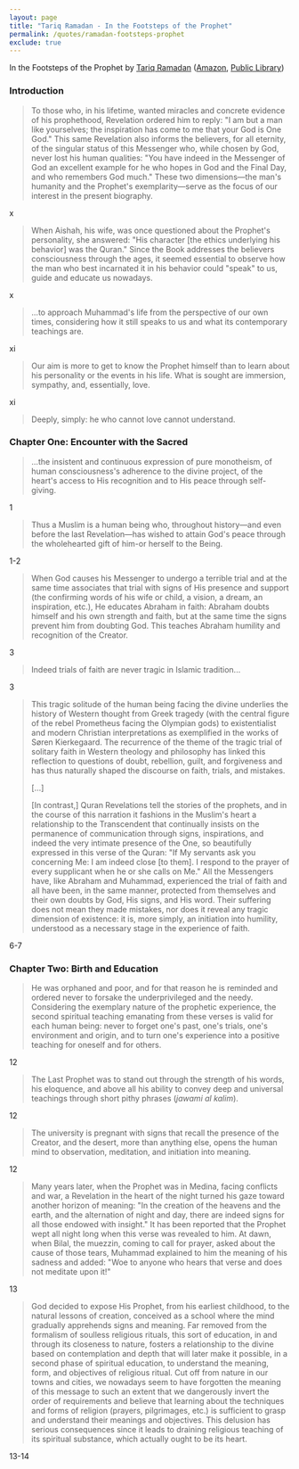 ```yaml
---
layout: page
title: "Tariq Ramadan - In the Footsteps of the Prophet"
permalink: /quotes/ramadan-footsteps-prophet
exclude: true
---
```


In the Footsteps of the Prophet by [Tariq Ramadan](https://en.wikipedia.org/wiki/Tariq_Ramadan) ([Amazon](https://www.amazon.com/Footsteps-Prophet-Lessons-Life-Muhammad/dp/0195374762), [Public Library](http://www.worldcat.org/title/in-the-footsteps-of-the-prophet-lessons-from-the-life-of-muhammad/oclc/317144429))

### Introduction

>To those who, in his lifetime, wanted miracles and concrete evidence of his prophethood, Revelation ordered him to reply: "I am but a man like yourselves; the inspiration has come to me that your God is One God." This same Revelation also informs the believers, for all eternity, of the singular status of this Messenger who, while chosen by God, never lost his human qualities: "You have indeed in the Messenger of God an excellent example for he who hopes in God and the Final Day, and who remembers God much." These two dimensions—the man's humanity and the Prophet's exemplarity—serve as the focus of our interest in the present biography.

x

>When Aishah, his wife, was once questioned about the Prophet's personality, she answered: "His character [the ethics underlying his behavior] was the Quran." Since the Book addresses the believers consciousness through the ages, it seemed essential to observe how the man who best incarnated it in his behavior could "speak" to us, guide and educate us nowadays.

x

>...to approach Muhammad's life from the perspective of our own times, considering how it still speaks to us and what its contemporary teachings are.

xi

>Our aim is more to get to know the Prophet himself than to learn about his personality or the events in his life. What is sought are immersion, sympathy, and, essentially, love.

xi

>Deeply, simply: he who cannot love cannot understand.

### Chapter One: Encounter with the Sacred

>...the insistent and continuous expression of pure monotheism, of human consciousness's adherence to the divine project, of the heart's access to His recognition and to His peace through self-giving.

1

>Thus a Muslim is a human being who, throughout history—and even before the last Revelation—has wished to attain God's peace through the wholehearted gift of him-or herself to the Being.

1-2

>When God causes his Messenger to undergo a terrible trial and at the same time associates that trial with signs of His presence and support (the confirming words of his wife or child, a vision, a dream, an inspiration, etc.), He educates Abraham in faith: Abraham doubts himself and his own strength and faith, but at the same time the signs prevent him from doubting God. This teaches Abraham humility and recognition of the Creator.

3

>Indeed trials of faith are never tragic in Islamic tradition...

3

>This tragic solitude of the human being facing the divine underlies the history of Western thought from Greek tragedy (with the central figure of the rebel Prometheus facing the Olympian gods) to existentialist and modern Christian interpretations as exemplified in the works of Søren Kierkegaard. The recurrence of the theme of the tragic trial of solitary faith in Western theology and philosophy has linked this reflection to questions of doubt, rebellion, guilt, and forgiveness and has thus naturally shaped the discourse on faith, trials, and mistakes.
>
>[...]
>
>[In contrast,] Quran Revelations tell the stories of the prophets, and in the course of this narration it fashions in the Muslim's heart a relationship to the Transcendent that continually insists on the permanence of communication through signs, inspirations, and indeed the very intimate presence of the One, so beautifully expressed in this verse of the Quran: "If My servants ask you concerning Me: I am indeed close [to them]. I respond to the prayer of every supplicant when he or she calls on Me." All the Messengers have, like Abraham and Muhammad, experienced the trial of faith and all have been, in the same manner, protected from themselves and their own doubts by God, His signs, and His word. Their suffering does not mean they made mistakes, nor does it reveal any tragic dimension of existence: it is, more simply, an initiation into humility, understood as a necessary stage in the experience of faith.

6-7

### Chapter Two: Birth and Education

>He was orphaned and poor, and for that reason he is reminded and ordered never to forsake the underprivileged and the needy. Considering the exemplary nature of the prophetic experience, the second spiritual teaching emanating from these verses is valid for each human being: never to forget one's past, one's trials, one's environment and origin, and to turn one's experience into a positive teaching for oneself and for others.

12

>The Last Prophet was to stand out through the strength of his words, his eloquence, and above all his ability to convey deep and universal teachings through short pithy phrases (_jawami al kalim_).

12

>The university is pregnant with signs that recall the presence of the Creator, and the desert, more than anything else, opens the human mind to observation, meditation, and initiation into meaning.

12

>Many years later, when the Prophet was in Medina, facing conflicts and war, a Revelation in the heart of the night turned his gaze toward another horizon of meaning: "In the creation of the heavens and the earth, and the alternation of night and day, there are indeed signs for all those endowed with insight." It has been reported that the Prophet wept all night long when this verse was revealed to him. At dawn, when Bilal, the muezzin, coming to call for prayer, asked about the cause of those tears, Muhammad explained to him the meaning of his sadness and added: "Woe to anyone who hears that verse and does not meditate upon it!"

13

>God decided to expose His Prophet, from his earliest childhood, to the natural lessons of creation, conceived as a school where the mind gradually apprehends signs and meaning. Far removed from the formalism of soulless religious rituals, this sort of education, in and through its closeness to nature, fosters a relationship to the divine based on contemplation and depth that will later make it possible, in a second phase of spiritual education, to understand the meaning, form, and objectives of religious ritual. Cut off from nature in our towns and cities, we nowadays seem to have forgotten the meaning of this message to such an extent that we dangerously invert the order of requirements and believe that learning about the techniques and forms of religion (prayers, pilgrimages, etc.) is sufficient to grasp and understand their meanings and objectives. This delusion has serious consequences since it leads to draining religious teaching of its spiritual substance, which actually ought to be its heart.

13-14